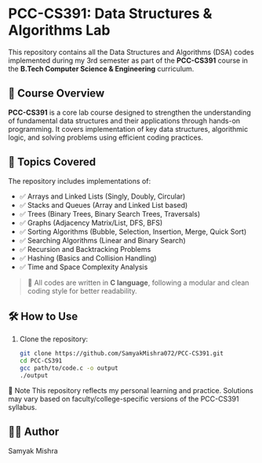 # PCC-CS391: Data Structures & Algorithms Lab

This repository contains all the Data Structures and Algorithms (DSA) codes implemented during my 3rd semester as part of the **PCC-CS391** course in the **B.Tech Computer Science & Engineering** curriculum.

## 📘 Course Overview

**PCC-CS391** is a core lab course designed to strengthen the understanding of fundamental data structures and their applications through hands-on programming. It covers implementation of key data structures, algorithmic logic, and solving problems using efficient coding practices.

## 🧠 Topics Covered

The repository includes implementations of:

- ✅ Arrays and Linked Lists (Singly, Doubly, Circular)
- ✅ Stacks and Queues (Array and Linked List based)
- ✅ Trees (Binary Trees, Binary Search Trees, Traversals)
- ✅ Graphs (Adjacency Matrix/List, DFS, BFS)
- ✅ Sorting Algorithms (Bubble, Selection, Insertion, Merge, Quick Sort)
- ✅ Searching Algorithms (Linear and Binary Search)
- ✅ Recursion and Backtracking Problems
- ✅ Hashing (Basics and Collision Handling)
- ✅ Time and Space Complexity Analysis

> 📌 All codes are written in **C language**, following a modular and clean coding style for better readability.

## 🛠️ How to Use

1. Clone the repository:
   ```bash
   git clone https://github.com/SamyakMishra072/PCC-CS391.git
   cd PCC-CS391
   gcc path/to/code.c -o output
   ./output
📌 Note
This repository reflects my personal learning and practice. Solutions may vary based on faculty/college-specific versions of the PCC-CS391 syllabus.

## 👨‍💻 Author
   Samyak Mishra

